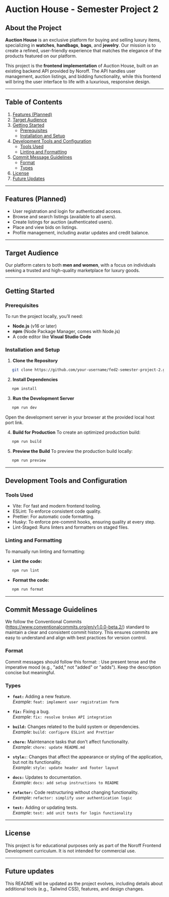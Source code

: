 # Auction House - Semester Project 2

## About the Project

**Auction House** is an exclusive platform for buying and selling luxury items, specializing in **watches**, **handbags**, **bags**, and **jewelry**. Our mission is to create a refined, user-friendly experience that matches the elegance of the products featured on our platform.

This project is the **frontend implementation** of Auction House, built on an existing backend API provided by Noroff. The API handles user management, auction listings, and bidding functionality, while this frontend will bring the user interface to life with a luxurious, responsive design.

---

## Table of Contents

1. [Features (Planned)](#features-planned)
2. [Target Audience](#target-audience)
3. [Getting Started](#getting-started)
   - [Prerequisites](#prerequisites)
   - [Installation and Setup](#installation-and-setup)
4. [Development Tools and Configuration](#development-tools-and-configuration)
   - [Tools Used](#tools-used)
   - [Linting and Formatting](#linting-and-formatting)
5. [Commit Message Guidelines](#commit-message-guidelines)
   - [Format](#format)
   - [Types](#types)
6. [License](#license)
7. [Future Updates](#future-updates)

---

## Features (Planned)

- User registration and login for authenticated access.
- Browse and search listings (available to all users).
- Create listings for auction (authenticated users).
- Place and view bids on listings.
- Profile management, including avatar updates and credit balance.

---

## Target Audience

Our platform caters to both **men and women**, with a focus on individuals seeking a trusted and high-quality marketplace for luxury goods.

---

## Getting Started

### Prerequisites

To run the project locally, you’ll need:

- **Node.js** (v16 or later)
- **npm** (Node Package Manager, comes with Node.js)
- A code editor like **Visual Studio Code**

### Installation and Setup

1. **Clone the Repository**

```bash
   git clone https://github.com/your-username/fed2-semester-project-2.git
```

2. **Install Dependencies**

```bash
   npm install
```

3. **Run the Development Server**

```bash
   npm run dev
```

Open the development server in your browser at the provided local host port link.

4. **Build for Production**
   To create an optimized production build:

```bash
   npm run build
```

5. **Preview the Build**
   To preview the production build locally:

```bash
   npm run preview
```

---

## Development Tools and Configuration

### Tools Used

- Vite: For fast and modern frontend tooling.
- ESLint: To enforce consistent code quality.
- Prettier: For automatic code formatting.
- Husky: To enforce pre-commit hooks, ensuring quality at every step.
- Lint-Staged: Runs linters and formatters on staged files.

### Linting and Formatting

To manually run linting and formatting:

- **Lint the code:**

```bash
   npm run lint
```

- **Format the code:**

```bash
   npm run format
```

---

## Commit Message Guidelines

We follow the Conventional Commits (https://www.conventionalcommits.org/en/v1.0.0-beta.2/) standard to maintain a clear and consistent commit history. This ensures commits are easy to understand and align with best practices for version control.

### Format

Commit messages should follow this format:
<type>: <short description>
Use present tense and the imperative mood (e.g., "add," not "added" or "adds").
Keep the description concise but meaningful.

### Types

- **`feat:`** Adding a new feature.  
  _Example_: `feat: implement user registration form`

- **`fix:`** Fixing a bug.  
  _Example_: `fix: resolve broken API integration`

- **`build:`** Changes related to the build system or dependencies.  
  _Example_: `build: configure ESLint and Prettier`

- **`chore:`** Maintenance tasks that don't affect functionality.  
  _Example_: `chore: update README.md`

- **`style:`**: Changes that affect the appearance or styling of the application, but not its functionality.  
  _Example_: `style: update header and footer layout`

- **`docs:`** Updates to documentation.  
  _Example_: `docs: add setup instructions to README`

- **`refactor:`** Code restructuring without changing functionality.  
  _Example_: `refactor: simplify user authentication logic`

- **`test:`** Adding or updating tests.  
  _Example_: `test: add unit tests for login functionality`

---

## License

This project is for educational purposes only as part of the Noroff Frontend Development curriculum. It is not intended for commercial use.

---

## Future updates

This README will be updated as the project evolves, including details about additional tools (e.g., Tailwind CSS), features, and design changes.
